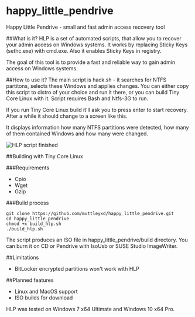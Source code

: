 # happy_little_pendrive
Happy Little Pendrive - small and fast admin access recovery tool

##What is it?
HLP is a set of automated scripts, that allow you to recover your admin access on Windows systems.
It works by replacing Sticky Keys (sethc.exe) with cmd.exe. Also it enables Sticky Keys in registry.

The goal of this tool is to provide a fast and reliable way to gain admin access on Windows systems.

##How to use it?
The main script is hack.sh - it searches for NTFS partitons, selects these Windows and applies changes.
You can either copy this script to distro of your choice and run it there, or you can build Tiny Core Linux with it.
Script requires Bash and Ntfs-3G to run.

If you run Tiny Core Linux build it'll ask you to press enter to start recovery.
After a while it should change to a screen like this.

It displays information how many NTFS partitions were detected, how many of them contained Windows and how many were changed.

![HLP script finished](http://i.imgur.com/F6fr3Js.png)

##Building with Tiny Core Linux

###Requirements

 - Cpio
 - Wget
 - Gzip

###Build process

    git clone https://github.com/muttleyxd/happy_little_pendrive.git
    cd happy_little_pendrive
    chmod +x build_hlp.sh
    ./build_hlp.sh

The script produces an ISO file in happy_little_pendrive/build directory. You can burn it on CD or Pendrive with IsoUsb or SUSE Studio ImageWriter.

##Limitations

 - BitLocker encrypted partitions won't work with HLP

##Planned features

 - Linux and MacOS support
 - ISO builds for download

HLP was tested on Windows 7 x64 Ultimate and Windows 10 x64 Pro.
